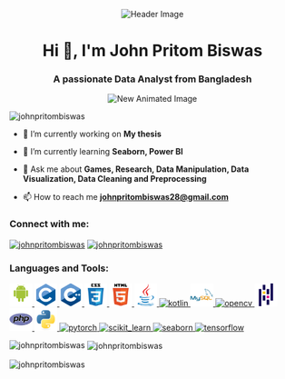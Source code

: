 <!-- Header Image -->
<p align="center">
  <img src="https://drive.google.com/uc?export=view&id=1AJxreBV8Ksdl-DywmNLsv16RIBWBPwWR" alt="Header Image" width="800"/>
</p>


<h1 align="center">Hi 👋, I'm John Pritom Biswas</h1>
<h3 align="center">A passionate Data Analyst from Bangladesh</h3>

<!-- New Animated Image -->
<p align="center">
  <img src="https://drive.google.com/uc?export=preview&id=1Z89Wq8c1H-XRMQskauk4jCrY6PFuaIIm" alt="New Animated Image" width="500" height="400"/>
</p>

<p align="left"> <img src="https://komarev.com/ghpvc/?username=johnpritombiswas&label=Profile%20views&color=0e75b6&style=flat" alt="johnpritombiswas" /> </p>

- 🔭 I’m currently working on **My thesis**

- 🌱 I’m currently learning **Seaborn, Power BI**

- 💬 Ask me about **Games, Research, Data Manipulation, Data Visualization, Data Cleaning and Preprocessing**

- 📫 How to reach me **johnpritombiswas28@gmail.com**

<h3 align="left">Connect with me:</h3>
<p align="left">
<a href="https://linkedin.com/in/johnpritombiswas" target="blank"><img align="center" src="https://raw.githubusercontent.com/rahuldkjain/github-profile-readme-generator/master/src/images/icons/Social/linked-in-alt.svg" alt="johnpritombiswas" height="30" width="40" /></a>
<a href="https://kaggle.com/johnpritombiswas" target="blank"><img align="center" src="https://raw.githubusercontent.com/rahuldkjain/github-profile-readme-generator/master/src/images/icons/Social/kaggle.svg" alt="johnpritombiswas" height="30" width="40" /></a>
</p>

<h3 align="left">Languages and Tools:</h3>
<p align="left"> <a href="https://developer.android.com" target="_blank" rel="noreferrer"> <img src="https://raw.githubusercontent.com/devicons/devicon/master/icons/android/android-original-wordmark.svg" alt="android" width="40" height="40"/> </a> <a href="https://www.cprogramming.com/" target="_blank" rel="noreferrer"> <img src="https://raw.githubusercontent.com/devicons/devicon/master/icons/c/c-original.svg" alt="c" width="40" height="40"/> </a> <a href="https://www.w3schools.com/cpp/" target="_blank" rel="noreferrer"> <img src="https://raw.githubusercontent.com/devicons/devicon/master/icons/cplusplus/cplusplus-original.svg" alt="cplusplus" width="40" height="40"/> </a> <a href="https://www.w3schools.com/css/" target="_blank" rel="noreferrer"> <img src="https://raw.githubusercontent.com/devicons/devicon/master/icons/css3/css3-original-wordmark.svg" alt="css3" width="40" height="40"/> </a> <a href="https://www.w3.org/html/" target="_blank" rel="noreferrer"> <img src="https://raw.githubusercontent.com/devicons/devicon/master/icons/html5/html5-original-wordmark.svg" alt="html5" width="40" height="40"/> </a> <a href="https://www.java.com" target="_blank" rel="noreferrer"> <img src="https://raw.githubusercontent.com/devicons/devicon/master/icons/java/java-original.svg" alt="java" width="40" height="40"/> </a> <a href="https://kotlinlang.org" target="_blank" rel="noreferrer"> <img src="https://www.vectorlogo.zone/logos/kotlinlang/kotlinlang-icon.svg" alt="kotlin" width="40" height="40"/> </a> <a href="https://www.mysql.com/" target="_blank" rel="noreferrer"> <img src="https://raw.githubusercontent.com/devicons/devicon/master/icons/mysql/mysql-original-wordmark.svg" alt="mysql" width="40" height="40"/> </a> <a href="https://opencv.org/" target="_blank" rel="noreferrer"> <img src="https://www.vectorlogo.zone/logos/opencv/opencv-icon.svg" alt="opencv" width="40" height="40"/> </a> <a href="https://pandas.pydata.org/" target="_blank" rel="noreferrer"> <img src="https://raw.githubusercontent.com/devicons/devicon/2ae2a900d2f041da66e950e4d48052658d850630/icons/pandas/pandas-original.svg" alt="pandas" width="40" height="40"/> </a> <a href="https://www.php.net" target="_blank" rel="noreferrer"> <img src="https://raw.githubusercontent.com/devicons/devicon/master/icons/php/php-original.svg" alt="php" width="40" height="40"/> </a> <a href="https://www.python.org" target="_blank" rel="noreferrer"> <img src="https://raw.githubusercontent.com/devicons/devicon/master/icons/python/python-original.svg" alt="python" width="40" height="40"/> </a> <a href="https://pytorch.org/" target="_blank" rel="noreferrer"> <img src="https://www.vectorlogo.zone/logos/pytorch/pytorch-icon.svg" alt="pytorch" width="40" height="40"/> </a> <a href="https://scikit-learn.org/" target="_blank" rel="noreferrer"> <img src="https://upload.wikimedia.org/wikipedia/commons/0/05/Scikit_learn_logo_small.svg" alt="scikit_learn" width="40" height="40"/> </a> <a href="https://seaborn.pydata.org/" target="_blank" rel="noreferrer"> <img src="https://seaborn.pydata.org/_images/logo-mark-lightbg.svg" alt="seaborn" width="40" height="40"/> </a> <a href="https://www.tensorflow.org" target="_blank" rel="noreferrer"> <img src="https://www.vectorlogo.zone/logos/tensorflow/tensorflow-icon.svg" alt="tensorflow" width="40" height="40"/> </a> </p>

<p><img align="left" src="https://github-readme-stats.vercel.app/api/top-langs?username=johnpritombiswas&show_icons=true&locale=en&layout=compact" alt="johnpritombiswas" /></p>

<p>&nbsp;<img align="center" src="https://github-readme-stats.vercel.app/api?username=johnpritombiswas&show_icons=true&locale=en" alt="johnpritombiswas" /></p>

<p><img align="center" src="https://github-readme-streak-stats.herokuapp.com/?user=johnpritombiswas&" alt="johnpritombiswas" /></p>
